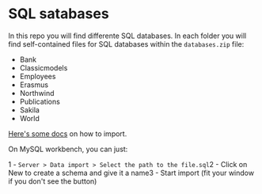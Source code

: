# SQL satabases

In this repo you will find differente SQL databases. In each folder you will find self-contained files for SQL databases within the `databases.zip` file:

* Bank
* Classicmodels
* Employees
* Erasmus
* Northwind
* Publications
* Sakila
* World

[Here's some docs](https://dev.mysql.com/doc/workbench/en/wb-admin-export-import-management.html) on how to import.

On MySQL workbench, you can just:

1 - `Server > Data import > Select the path to the file.sql`2 - Click on New to create a schema and give it a name3 - Start import (fit your window if you don't see the button)

